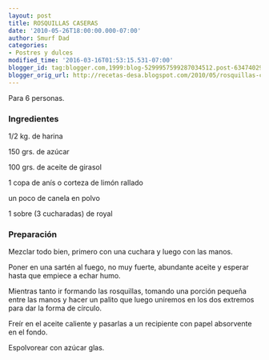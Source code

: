 ```yaml
---
layout: post
title: ROSQUILLAS CASERAS
date: '2010-05-26T18:00:00.000-07:00'
author: Smurf Dad
categories:
- Postres y dulces
modified_time: '2016-03-16T01:53:15.531-07:00'
blogger_id: tag:blogger.com,1999:blog-5299957599287034512.post-6347402974967531768
blogger_orig_url: http://recetas-desa.blogspot.com/2010/05/rosquillas-caseras.html
---
```


Para 6 personas.

<h3>Ingredientes</h3>


1/2 kg. de harina

150 grs. de az&uacute;car

100 grs. de aceite de girasol

1 copa de an&iacute;s o corteza de lim&oacute;n rallado

un poco de canela en polvo

1 sobre (3 cucharadas) de royal

<h3>Preparaci&oacute;n</h3>


Mezclar todo bien, primero con una cuchara y luego con las manos.

Poner en una sart&eacute;n al fuego, no muy fuerte, abundante aceite y esperar hasta que empiece a echar humo.

Mientras tanto ir formando las rosquillas, tomando una  porci&oacute;n peque&ntilde;a entre las manos y hacer un palito que luego uniremos en los dos extremos para dar la forma de c&iacute;rculo.

Fre&iacute;r en el aceite caliente y pasarlas a un recipiente con papel absorvente en el fondo.

Espolvorear con az&uacute;car glas.

